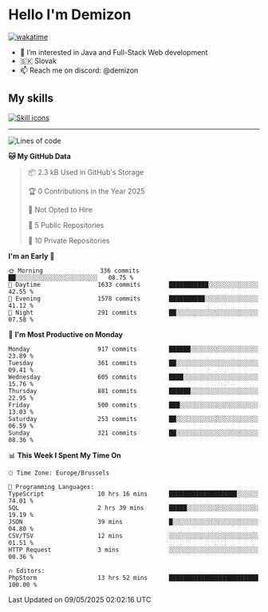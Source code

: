 # Hello I'm Demizon
[![wakatime](https://wakatime.com/badge/user/6ad1949f-d6d7-44f9-9eee-c35e54cc499b.svg)](https://wakatime.com/@6ad1949f-d6d7-44f9-9eee-c35e54cc499b)
- 👀 I’m interested in Java and Full-Stack Web development
- 🇸🇰 Slovak
- 📫 Reach me on discord: @demizon

## My skills
[![Skill icons](https://skillicons.dev/icons?i=java,js,ts,html,css,react,nextjs,tailwind,supabase,py,git,docker,linux,mysql,postgres,mongo&theme=dark)](https://github.com/Demizon3433)

---

<!--START_SECTION:waka-->
![Lines of code](https://img.shields.io/badge/From%20Hello%20World%20I%27ve%20Written-1.2%20million%20lines%20of%20code-blue)

**🐱 My GitHub Data** 

> 📦 2.3 kB Used in GitHub's Storage 
 > 
> 🏆 0 Contributions in the Year 2025
 > 
> 🚫 Not Opted to Hire
 > 
> 📜 5 Public Repositories 
 > 
> 🔑 10 Private Repositories 
 > 
**I'm an Early 🐤** 

```text
🌞 Morning                336 commits         ██░░░░░░░░░░░░░░░░░░░░░░░   08.75 % 
🌆 Daytime                1633 commits        ███████████░░░░░░░░░░░░░░   42.55 % 
🌃 Evening                1578 commits        ██████████░░░░░░░░░░░░░░░   41.12 % 
🌙 Night                  291 commits         ██░░░░░░░░░░░░░░░░░░░░░░░   07.58 % 
```
📅 **I'm Most Productive on Monday** 

```text
Monday                   917 commits         ██████░░░░░░░░░░░░░░░░░░░   23.89 % 
Tuesday                  361 commits         ██░░░░░░░░░░░░░░░░░░░░░░░   09.41 % 
Wednesday                605 commits         ████░░░░░░░░░░░░░░░░░░░░░   15.76 % 
Thursday                 881 commits         ██████░░░░░░░░░░░░░░░░░░░   22.95 % 
Friday                   500 commits         ███░░░░░░░░░░░░░░░░░░░░░░   13.03 % 
Saturday                 253 commits         ██░░░░░░░░░░░░░░░░░░░░░░░   06.59 % 
Sunday                   321 commits         ██░░░░░░░░░░░░░░░░░░░░░░░   08.36 % 
```


📊 **This Week I Spent My Time On** 

```text
🕑︎ Time Zone: Europe/Brussels

💬 Programming Languages: 
TypeScript               10 hrs 16 mins      ███████████████████░░░░░░   74.01 % 
SQL                      2 hrs 39 mins       █████░░░░░░░░░░░░░░░░░░░░   19.19 % 
JSON                     39 mins             █░░░░░░░░░░░░░░░░░░░░░░░░   04.80 % 
CSV/TSV                  12 mins             ░░░░░░░░░░░░░░░░░░░░░░░░░   01.51 % 
HTTP Request             3 mins              ░░░░░░░░░░░░░░░░░░░░░░░░░   00.36 % 

🔥 Editors: 
PhpStorm                 13 hrs 52 mins      █████████████████████████   100.00 % 
```


 Last Updated on 09/05/2025 02:02:16 UTC
<!--END_SECTION:waka-->
